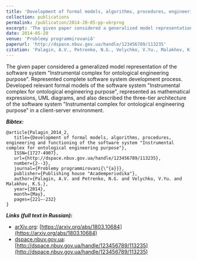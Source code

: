 ```yaml
---
title: 'Development of formal models, algorithms, procedures, engineering and functioning of the software system "Instrumental complex for ontological engineering purpose"'
collection: publications
permalink: /publication/2014-20-05-pp-ukrprog
excerpt: 'The given paper considered a generalized model representation of the software system "Instrumental complex for ontological engineering purpose". Represented complete software system development process. Developed relevant formal models of the software system "Instrumental complex for ontological engineering purpose", represented as mathematical expressions, UML diagrams, and also described the three-tier architecture of the software system "Instrumental complex for ontological engineering purpose" in a client-server environment.'
date: 2014-05-20
venue: 'Problemy programmirovaniâ'
paperurl: 'http://dspace.nbuv.gov.ua/handle/123456789/113235'
citation: 'Palagin, A.V., Petrenko, N.G., Velychko, V.Yu., Malakhov, K.S. (2014). Research and Development Workstation Environment: the new class of Current Research Information Systems. <i>Problemy programmirovaniâ, 2-3</i>, 221–232. Retrieved from'
---
```


The given paper considered a generalized model representation of the software system "Instrumental complex for ontological engineering purpose". Represented complete software system development process. Developed relevant formal models of the software system "Instrumental complex for ontological engineering purpose", represented as mathematical expressions, UML diagrams, and also described the three-tier architecture of the software system "Instrumental complex for ontological engineering purpose" in a client-server environment.

***Bibtex:***
```
@article{Palagin_2014_2,
   title={Development of formal models, algorithms, procedures, engineering and functioning of the software system "Instrumental complex for ontological engineering purpose"},
   ISSN={1727-4907},
   url={http://dspace.nbuv.gov.ua/handle/123456789/113235},
   number={2--3},
   journal={Problemy programmirovani{\^{a}}},
   publisher={Publishing house "Academperiodika"},
   author={Palagin, A.V. and Petrenko, N.G. and Velychko, V.Yu. and Malakhov, K.S.},
   year={2014},
   month={May},
   pages={221–-232}
}
```

***Links (full text in Russian):***
* [arXiv.org](https://arxiv.org/a/0000-0003-3223-9844): [https://arxiv.org/abs/1803.10684](https://arxiv.org/abs/1803.10684)
* [dspace.nbuv.gov.ua](http://dspace.nbuv.gov.ua/): [http://dspace.nbuv.gov.ua/handle/123456789/113235](http://dspace.nbuv.gov.ua/handle/123456789/113235)
